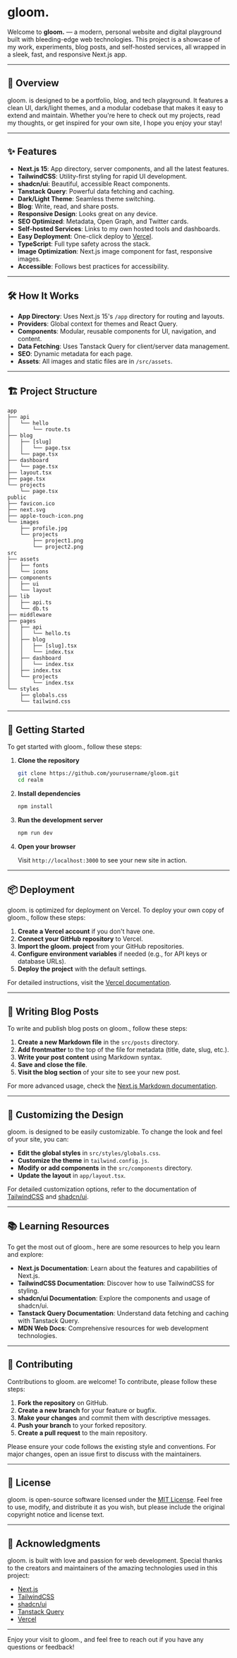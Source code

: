# gloom.

Welcome to **gloom.** — a modern, personal website and digital playground built with bleeding-edge web technologies. This project is a showcase of my work, experiments, blog posts, and self-hosted services, all wrapped in a sleek, fast, and responsive Next.js app.

---

## 🚀 Overview

gloom. is designed to be a portfolio, blog, and tech playground. It features a clean UI, dark/light themes, and a modular codebase that makes it easy to extend and maintain. Whether you're here to check out my projects, read my thoughts, or get inspired for your own site, I hope you enjoy your stay!

---

## ✨ Features

- **Next.js 15**: App directory, server components, and all the latest features.
- **TailwindCSS**: Utility-first styling for rapid UI development.
- **shadcn/ui**: Beautiful, accessible React components.
- **Tanstack Query**: Powerful data fetching and caching.
- **Dark/Light Theme**: Seamless theme switching.
- **Blog**: Write, read, and share posts.
- **Responsive Design**: Looks great on any device.
- **SEO Optimized**: Metadata, Open Graph, and Twitter cards.
- **Self-hosted Services**: Links to my own hosted tools and dashboards.
- **Easy Deployment**: One-click deploy to [Vercel](https://vercel.com/).
- **TypeScript**: Full type safety across the stack.
- **Image Optimization**: Next.js image component for fast, responsive images.
- **Accessible**: Follows best practices for accessibility.

---

## 🛠️ How It Works

- **App Directory**: Uses Next.js 15's `/app` directory for routing and layouts.
- **Providers**: Global context for themes and React Query.
- **Components**: Modular, reusable components for UI, navigation, and content.
- **Data Fetching**: Uses Tanstack Query for client/server data management.
- **SEO**: Dynamic metadata for each page.
- **Assets**: All images and static files are in `/src/assets`.

---

## 🏗️ Project Structure

```
app
├── api
│   └── hello
│       └── route.ts
├── blog
│   ├── [slug]
│   │   └── page.tsx
│   └── page.tsx
├── dashboard
│   └── page.tsx
├── layout.tsx
├── page.tsx
└── projects
    └── page.tsx
public
├── favicon.ico
├── next.svg
├── apple-touch-icon.png
└── images
    ├── profile.jpg
    └── projects
        ├── project1.png
        └── project2.png
src
├── assets
│   ├── fonts
│   └── icons
├── components
│   ├── ui
│   └── layout
├── lib
│   ├── api.ts
│   └── db.ts
├── middleware
├── pages
│   ├── api
│   │   └── hello.ts
│   ├── blog
│   │   ├── [slug].tsx
│   │   └── index.tsx
│   ├── dashboard
│   │   └── index.tsx
│   ├── index.tsx
│   └── projects
│       └── index.tsx
└── styles
    ├── globals.css
    └── tailwind.css
```

---

## 🚀 Getting Started

To get started with gloom., follow these steps:

1. **Clone the repository**

   ```bash
   git clone https://github.com/yourusername/gloom.git
   cd realm
   ```

2. **Install dependencies**

   ```bash
   npm install
   ```

3. **Run the development server**

   ```bash
   npm run dev
   ```

4. **Open your browser**

   Visit `http://localhost:3000` to see your new site in action.

---

## 📦 Deployment

gloom. is optimized for deployment on Vercel. To deploy your own copy of gloom., follow these steps:

1. **Create a Vercel account** if you don't have one.
2. **Connect your GitHub repository** to Vercel.
3. **Import the gloom. project** from your GitHub repositories.
4. **Configure environment variables** if needed (e.g., for API keys or database URLs).
5. **Deploy the project** with the default settings.

For detailed instructions, visit the [Vercel documentation](https://vercel.com/docs).

---

## 📝 Writing Blog Posts

To write and publish blog posts on gloom., follow these steps:

1. **Create a new Markdown file** in the `src/posts` directory.
2. **Add frontmatter** to the top of the file for metadata (title, date, slug, etc.).
3. **Write your post content** using Markdown syntax.
4. **Save and close the file**.
5. **Visit the blog section** of your site to see your new post.

For more advanced usage, check the [Next.js Markdown documentation](https://nextjs.org/docs/advanced-features/markdown).

---

## 🎨 Customizing the Design

gloom. is designed to be easily customizable. To change the look and feel of your site, you can:

- **Edit the global styles** in `src/styles/globals.css`.
- **Customize the theme** in `tailwind.config.js`.
- **Modify or add components** in the `src/components` directory.
- **Update the layout** in `app/layout.tsx`.

For detailed customization options, refer to the documentation of [TailwindCSS](https://tailwindcss.com/docs) and [shadcn/ui](https://ui.shadcn.com/docs).

---

## 📚 Learning Resources

To get the most out of gloom., here are some resources to help you learn and explore:

- **Next.js Documentation**: Learn about the features and capabilities of Next.js.
- **TailwindCSS Documentation**: Discover how to use TailwindCSS for styling.
- **shadcn/ui Documentation**: Explore the components and usage of shadcn/ui.
- **Tanstack Query Documentation**: Understand data fetching and caching with Tanstack Query.
- **MDN Web Docs**: Comprehensive resources for web development technologies.

---

## 🤝 Contributing

Contributions to gloom. are welcome! To contribute, please follow these steps:

1. **Fork the repository** on GitHub.
2. **Create a new branch** for your feature or bugfix.
3. **Make your changes** and commit them with descriptive messages.
4. **Push your branch** to your forked repository.
5. **Create a pull request** to the main repository.

Please ensure your code follows the existing style and conventions. For major changes, open an issue first to discuss with the maintainers.

---

## 📜 License

gloom. is open-source software licensed under the [MIT License](LICENSE). Feel free to use, modify, and distribute it as you wish, but please include the original copyright notice and license text.

---

## 👀 Acknowledgments

gloom. is built with love and passion for web development. Special thanks to the creators and maintainers of the amazing technologies used in this project:

- [Next.js](https://nextjs.org/)
- [TailwindCSS](https://tailwindcss.com/)
- [shadcn/ui](https://ui.shadcn.com/)
- [Tanstack Query](https://tanstack.com/query)
- [Vercel](https://vercel.com/)

---

Enjoy your visit to gloom., and feel free to reach out if you have any questions or feedback!